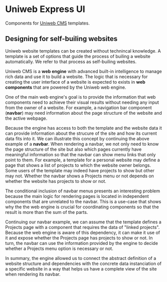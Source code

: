 # Uniweb Express UI

Components for [Uniweb CMS](https://uniwebcms.com) templates.

## Designing for self-builing websites

Uniweb website templates can be created without technincal knowledge. A template is a set of options that guide the process of builing a website automatically. We refer to that process as self-builing websites.

Uniweb CMS is a **web engine** with advanced built-in intelligence to manage rich data and use it to build a website. The logic that is necessary for creating the user interface of a website is expected to exists in **web components** that are powered by the Uniweb web engine.

One of the main web engine's goal is to provide the information that web components need to achieve their visual results without needing any input from the owner of a website. For example, a navigation bar component (**navbar**) may need information about the page structure of the website and the active webpage.

Because the engine has access to both the template and the website data it can provide information about the strucure of the site and how its current data fits into it. We can illustrate this concept by continuing the above example of a **navbar**. When rendering a navbar, we not only need to know the page structure of the site but also  which pages currently have meaningful information so that the navbar can show menu links that only point to them. For example, a template for a personal website may define a page that shows a list of projects to which the website owner belongs. Some users of the template may indeed have projects to show but other may not. Whether the navbar shows a Projects menu or not depends on whether the website has projects to show or not.

The conditional inclusion of navbar menus presents an interesting problem because the main logic for rendering pages is located in independent components that are unrelated to the navbar. This is a use-case that shows why the the web engine is crucial for coordinating components so that the result is more than the sum of the parts.

Continuing our navbar example, we can assume that the template defines a Projects page with a component that requires the data of "linked projects". Because the web engine is aware of this dependency, it can make it use of it and expose whether the Projects page has projects to show or not. In turn, the navbar can use the information provided by the engine to decide whether a Projects menu option is necessary or not.

In summary, the engine allowed us to connect the abstract definition of a website structure and dependencies with the concrete data instanciation of a specific website in a way that helps us have a complete view of the site when rendering its navbar.
